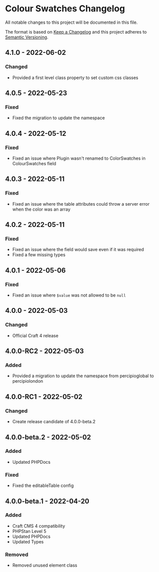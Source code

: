 # Colour Swatches Changelog

All notable changes to this project will be documented in this file.

The format is based on [Keep a Changelog](http://keepachangelog.com/) and this project adheres to [Semantic Versioning](http://semver.org/).

## 4.1.0 - 2022-06-02

### Changed
- Provided a first level class property to set custom css classes

## 4.0.5 - 2022-05-23

### Fixed
- Fixed the migration to update the namespace

## 4.0.4 - 2022-05-12

### Fixed
- Fixed an issue where Plugin wasn't renamed to ColorSwatches in ColourSwatches field

## 4.0.3 - 2022-05-11

### Fixed
- Fixed an issue where the table attributes could throw a server error when the color was an array

## 4.0.2 - 2022-05-11

### Fixed
- Fixed an issue where the field would save even if it was required
- Fixed a few missing types

## 4.0.1 - 2022-05-06

### Fixed
- Fixed an issue where `$value` was not allowed to be `null`

## 4.0.0 - 2022-05-03

### Changed
- Official Craft 4 release

## 4.0.0-RC2 - 2022-05-03

### Added
- Provided a migration to update the namespace from percipioglobal to percipiolondon

## 4.0.0-RC1 - 2022-05-02

### Changed
- Create release candidate of 4.0.0-beta.2

## 4.0.0-beta.2 - 2022-05-02

### Added
- Updated PHPDocs

### Fixed
- Fixed the editableTable config

## 4.0.0-beta.1 - 2022-04-20

### Added
- Craft CMS 4 compatibility
- PHPStan Level 5
- Updated PHPDocs
- Updated Types

### Removed
- Removed unused element class